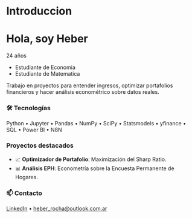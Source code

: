 # Introduccion

# Hola, soy Heber 

24 años

- Estudiante de Economia
- Estudiante de Matematica

Trabajo en proyectos para entender ingresos, optimizar portafolios financieros y hacer análisis econométrico sobre datos reales.

### 🛠️ Tecnologías
Python • Jupyter • Pandas • NumPy • SciPy • Statsmodels • yfinance • SQL • Power BI • N8N

###  Proyectos destacados
- 📈 **Optimizador de Portafolio**: Maximización del Sharp Ratio.  
- 📊 **Análisis EPH**: Econometría sobre la Encuesta Permanente de Hogares.

### 📫 Contacto
[LinkedIn](https://www.linkedin.com/in/heber-rocha-6a58401a2/) • heber_rocha@outlook.com.ar

